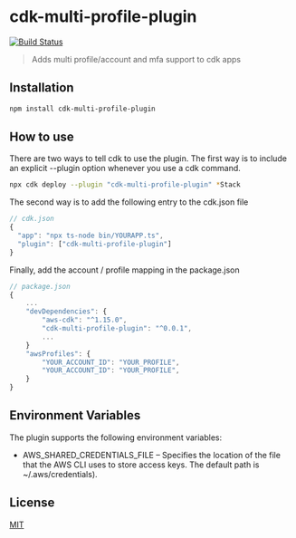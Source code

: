 # cdk-multi-profile-plugin

[![Build Status](https://travis-ci.org/hupe1980/cdk-multi-profile-plugin.svg?branch=master)](https://travis-ci.org/hupe1980/cdk-multi-profile-plugin)

> Adds multi profile/account and mfa support to cdk apps

## Installation

```bash
npm install cdk-multi-profile-plugin
```

## How to use

There are two ways to tell cdk to use the plugin. The first way is to include an explicit --plugin option whenever you use a cdk command.

```bash
npx cdk deploy --plugin "cdk-multi-profile-plugin" *Stack
```

The second way is to add the following entry to the cdk.json file

```javascript
// cdk.json
{
  "app": "npx ts-node bin/YOURAPP.ts",
  "plugin": ["cdk-multi-profile-plugin"]
}
```

Finally, add the account / profile mapping in the package.json

```javascript
// package.json
{
    ...
    "devDependencies": {
        "aws-cdk": "^1.15.0",
        "cdk-multi-profile-plugin": "^0.0.1",
        ...
    }
    "awsProfiles": {
        "YOUR_ACCOUNT_ID": "YOUR_PROFILE",
        "YOUR_ACCOUNT_ID": "YOUR_PROFILE",
    }
}
```

## Environment Variables

The plugin supports the following environment variables:

- AWS_SHARED_CREDENTIALS_FILE – Specifies the location of the file that the AWS CLI uses to store access keys. The default path is ~/.aws/credentials).

## License

[MIT](LICENSE)
